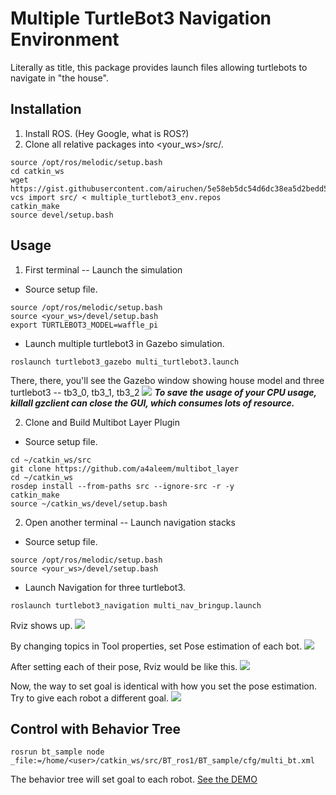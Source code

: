 # Multiple TurtleBot3 Navigation Environment
Literally as title, this package provides launch files allowing turtlebots to navigate in "the house". 


## Installation
1. Install ROS. (Hey Google, what is ROS?)
2. Clone all relative packages into <your_ws>/src/.
```
source /opt/ros/melodic/setup.bash
cd catkin_ws
wget https://gist.githubusercontent.com/airuchen/5e58eb5dc54d6dc38ea5d2bedd53f69e/raw/ae3b850aca5a0577105c682eec1ab3b534161cc2/multi_omnibot.repos
vcs import src/ < multiple_turtlebot3_env.repos
catkin_make
source devel/setup.bash
```

## Usage 
1. First terminal -- Launch the simulation

* Source setup file.
```
source /opt/ros/melodic/setup.bash
source <your_ws>/devel/setup.bash
export TURTLEBOT3_MODEL=waffle_pi
```
* Launch multiple turtlebot3 in Gazebo simulation.
```
roslaunch turtlebot3_gazebo multi_turtlebot3.launch
```
There, there, you'll see the Gazebo window showing house model and three turtlebot3 -- tb3_0, tb3_1, tb3_2
![](resources/gazebo.png)
***To save the usage of your CPU usage, killall gzclient can close the GUI, which consumes lots of resource.***

2. Clone and Build Multibot Layer Plugin
* Source setup file.
```
cd ~/catkin_ws/src
git clone https://github.com/a4aleem/multibot_layer
cd ~/catkin_ws
rosdep install --from-paths src --ignore-src -r -y
catkin_make
source ~/catkin_ws/devel/setup.bash
```

2. Open another terminal -- Launch navigation stacks
* Source setup file.
```
source /opt/ros/melodic/setup.bash
source <your_ws>/devel/setup.bash
```
* Launch Navigation for three turtlebot3.
```
roslaunch turtlebot3_navigation multi_nav_bringup.launch
```
Rviz shows up.
![](resources/rviz_all.png)

By changing topics in Tool properties, set Pose estimation of each bot.
![](resources/rviz_tool_properties.png)

After setting each of their pose, Rviz would be like this.
![](resources/rviz_set_pose.png)

Now, the way to set goal is identical with how you set the pose estimation. Try to give each robot a different goal. 
![](resources/rviz_set_goal.png)

## Control with Behavior Tree
```
rosrun bt_sample node _file:=/home/<user>/catkin_ws/src/BT_ros1/BT_sample/cfg/multi_bt.xml
```
The behavior tree will set goal to each robot. [See the DEMO](https://www.youtube.com/watch?v=hilXQiEUrk8)
